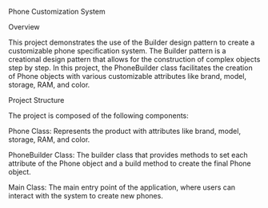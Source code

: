 Phone Customization System

Overview

This project demonstrates the use of the Builder design pattern to create a customizable phone specification system. The Builder pattern is a creational design pattern that allows for the construction of complex objects step by step. In this project, the PhoneBuilder class facilitates the creation of Phone objects with various customizable attributes like brand, model, storage, RAM, and color.

Project Structure

The project is composed of the following components:

Phone Class: Represents the product with attributes like brand, model, storage, RAM, and color.

PhoneBuilder Class: The builder class that provides methods to set each attribute of the Phone object and a build method to create the final Phone object.

Main Class: The main entry point of the application, where users can interact with the system to create new phones.
